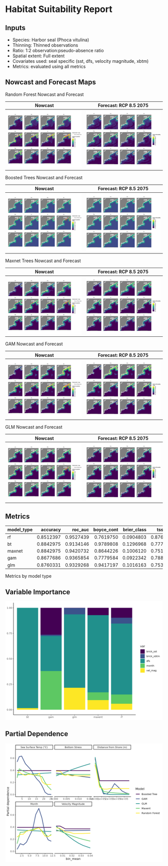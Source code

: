 Habitat Suitability Report
================

## Inputs

- Species: Harbor seal (Phoca vitulina)
- Thinning: Thinned observations
- Ratio: 1:2 observation:pseudo-absence ratio
- Spatial extent: Full extent
- Covariates used: seal specific (sst, dfs, velocity magnitude, xbtm)
- Metrics: evaluated using all metrics

## Nowcast and Forecast Maps

Random Forest Nowcast and Forecast

| Nowcast | Forecast: RCP 8.5 2075 |
|:--:|:--:|
| ![](../../../../tidy_reports/versions/c23/000200/c23.000200.01_12_rf_compiled_casts.png) | ![](../../../../tidy_reports/versions/c23/000204/c23.000204.01_12_rf_compiled_casts.png) |

Boosted Trees Nowcast and Forecast

| Nowcast | Forecast: RCP 8.5 2075 |
|:--:|:--:|
| ![](../../../../tidy_reports/versions/c23/000200/c23.000200.01_12_bt_compiled_casts.png) | ![](../../../../tidy_reports/versions/c23/000204/c23.000204.01_12_bt_compiled_casts.png) |

Maxnet Trees Nowcast and Forecast

| Nowcast | Forecast: RCP 8.5 2075 |
|:--:|:--:|
| ![](../../../../tidy_reports/versions/c23/000200/c23.000200.01_12_maxent_compiled_casts.png) | ![](../../../../tidy_reports/versions/c23/000204/c23.000204.01_12_maxent_compiled_casts.png) |

GAM Nowcast and Forecast

| Nowcast | Forecast: RCP 8.5 2075 |
|:--:|:--:|
| ![](../../../../tidy_reports/versions/c23/000200/c23.000200.01_12_gam_compiled_casts.png) | ![](../../../../tidy_reports/versions/c23/000204/c23.000204.01_12_gam_compiled_casts.png) |

GLM Nowcast and Forecast

| Nowcast | Forecast: RCP 8.5 2075 |
|:--:|:--:|
| ![](../../../../tidy_reports/versions/c23/000200/c23.000200.01_12_glm_compiled_casts.png) | ![](../../../../tidy_reports/versions/c23/000204/c23.000204.01_12_glm_compiled_casts.png) |

## Metrics

| model_type |  accuracy |   roc_auc | boyce_cont | brier_class |   tss_max |
|:-----------|----------:|----------:|-----------:|------------:|----------:|
| rf         | 0.8512397 | 0.9527439 |  0.7619750 |   0.0904803 | 0.8762195 |
| bt         | 0.8842975 | 0.9134146 |  0.9789808 |   0.1296968 | 0.7774390 |
| maxnet     | 0.8842975 | 0.9420732 |  0.8644226 |   0.1006120 | 0.7512195 |
| gam        | 0.8677686 | 0.9365854 |  0.7779584 |   0.0922342 | 0.7887195 |
| glm        | 0.8760331 | 0.9329268 |  0.9417197 |   0.1016163 | 0.7530488 |

Metrics by model type

## Variable Importance

![](m23.00020_tidy_compiled_files/figure-gfm/variable_importance-1.png)

## Partial Dependence

![](m23.00020_tidy_compiled_files/figure-gfm/partial_dependence-1.png)
